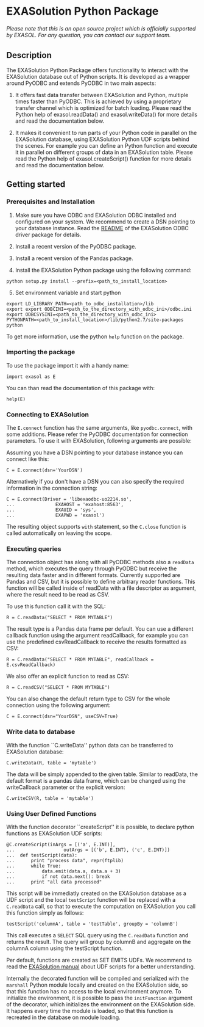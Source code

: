 # EXASolution Python Package

###### Please note that this is an open source project which is officially supported by EXASOL. For any question, you can contact our support team.

## Description

The EXASolution Python Package offers functionality to interact with the EXASolution
database out of Python scripts. It is developed as a wrapper around PyODBC and
extends PyODBC in two main aspects:

1. It offers fast data transfer between EXASolution and Python, multiple
   times faster than PyODBC.  This is achieved by using a proprietary
   transfer channel which is optimized for batch loading. Please read
   the Python help of exasol.readData() and exasol.writeData() for more
   details and read the documentation below.

2. It makes it convenient to run parts of your Python code in parallel on
   the EXASolution database, using EXASolution Python UDF scripts behind
   the scenes. For example you can define an Python function and execute it
   in parallel on different groups of data in an EXASolution
   table. Please read the Python help of exasol.createScript() function for
   more details and read the documentation below.
   



## Getting started   
   
### Prerequisites and Installation

1. Make sure you have ODBC and EXASolution ODBC installed and configured on
   your system. We recommend to create a DSN pointing to your database
   instance. Read the [README](https://www.exasol.com/portal/display/DOWNLOAD/6.0) of the EXASolution ODBC driver package for details.

2. Install a recent version of the PyODBC package.

3. Install a recent version of the Pandas package.

4. Install the EXASolution Python package using the following command:
``` 
python setup.py install --prefix=<path_to_install_location>
```

5. Set environment variable and start python
```
export LD_LIBRARY_PATH=<path_to_odbc_installation>/lib
export export ODBCINI=<path_to_the_directory_with_odbc_ini>/odbc.ini
export ODBCSYSINI=<path_to_the_directory_with_odbc_ini>
PYTHONPATH=<path_to_install_location>/lib/python2.7/site-packages python
```
To get more information, use the python `help` function on the
package.



### Importing the package

To use the package import it with a handy name:

```
import exasol as E
```

You can than read the documentation of this package with:
```
help(E)
```



### Connecting to EXASolution

The `E.connect` function has the same arguments, like
`pyodbc.connect`, with some additions. Please refer the PyODBC
documentation for connection parameters. To use it with EXASolution,
following arguments are possible:


Assuming you have a DSN pointing to your database instance you can connect like this:
```
C = E.connect(dsn='YourDSN')
```

Alternatively if you don't have a DSN you can also specify the required information in the connection string:
```
C = E.connect(Driver = 'libexaodbc-uo2214.so',
...               EXAHOST = 'exahost:8563',
...               EXAUID = 'sys',
...               EXAPWD = 'exasol')
```

The resulting object supports `with` statement, so the `C.close` function is called automatically on leaving the scope.



### Executing queries

The connection object has along with all PyODBC methods also a
`readData` method, which executes the query through PyODBC but
receive the resulting data faster and in different formats. Currently
supported are Pandas and CSV, but it is possible to define arbitrary
reader functions. This function will be called inside of readData
with a file descriptor as argument, where the result need to be read
as CSV.

To use this function call it with the SQL:
```
R = C.readData("SELECT * FROM MYTABLE")
```

The result type is a Pandas data frame per default. You can use a 
different callback function using the argument readCallback, for 
example you can use the predefined csvReadCallback to receive the
results formatted as CSV:
```
R = C.readData("SELECT * FROM MYTABLE", readCallback = E.csvReadCallback)
```

We also offer an explicit function to read as CSV:
```
R = C.readCSV("SELECT * FROM MYTABLE")
```

You can also change the default return type to CSV for the whole
connection using the following argument:
```
C = E.connect(dsn="YourDSN", useCSV=True)
```


### Write data to database

With the function ``C.writeData'' python data can be transferred to EXASolution database:
```
C.writeData(R, table = 'mytable')
```

The data will be simply appended to the given table.
Similar to readData, the default format is a pandas data frame, which
can be changed using the writeCallback parameter or the explicit version:
```
C.writeCSV(R, table = 'mytable')
```


### Using User Defined Functions

With the function decorator ``createScript'' it is possible, to
declare python functions as EXASolution UDF scripts:
```
@C.createScript(inArgs = [('a', E.INT)],
...                  outArgs = [('b', E.INT), ('c', E.INT)])
...  def testScript(data):
...      print "process data", repr(ftplib)
...      while True:
...          data.emit(data.a, data.a + 3)
...          if not data.next(): break
...      print "all data processed"
```

This script will be immediatly created on the EXASolution database as
a UDF script and the local `testScript` function will be
replaced with a `C.readData` call, so that to execute the computation
on EXASolution you call this function simply as follows:
```
testScript('columnA', table = 'testTable', groupBy = 'columnB')
```

This call executes a `SELECT` SQL query using the `C.readData` function
and returns the result. The query will group by columnB and aggregate on
the columnA column using the testScript function.

Per default, functions are created as SET EMITS UDFs. We recommend to read the
[EXASolution manual](https://www.exasol.com/portal/display/DOC/User+Manual+6.0) about UDF scripts for a better understanding.

Internally the decorated function will be compiled and serialized with
the `marshall` Python module locally and created on the EXASolution
side, so that this function has no access to the local environment
anymore. To initialize the environment, it is possible to pass the
`initFunction` argument of the decorator, which initializes the
environment on the EXASolution side. It happens every time the module
is loaded, so that this function is recreated in the database on
module loading.
